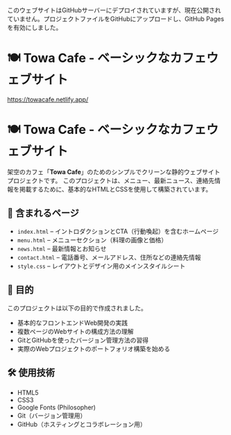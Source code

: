 このウェブサイトはGitHubサーバーにデプロイされていますが、現在公開されていません。プロジェクトファイルをGitHubにアップロードし、GitHub Pagesを有効にしました。

# 🍽️ Towa Cafe - ベーシックなカフェウェブサイト
https://towacafe.netlify.app/



# 🍽️ Towa Cafe - ベーシックなカフェウェブサイト

架空のカフェ「**Towa Cafe**」のためのシンプルでクリーンな静的ウェブサイトプロジェクトです。
このプロジェクトは、メニュー、最新ニュース、連絡先情報を掲載するために、基本的なHTMLとCSSを使用して構築されています。

## 📌 含まれるページ

- `index.html` – イントロダクションとCTA（行動喚起）を含むホームページ
- `menu.html` – メニューセクション（料理の画像と価格）
- `news.html` – 最新情報とお知らせ
- `contact.html` – 電話番号、メールアドレス、住所などの連絡先情報
- `style.css` – レイアウトとデザイン用のメインスタイルシート

## 🎯 目的

このプロジェクトは以下の目的で作成されました。

- 基本的なフロントエンドWeb開発の実践
- 複数ページのWebサイトの構成方法の理解
- GitとGitHubを使ったバージョン管理方法の習得
- 実際のWebプロジェクトのポートフォリオ構築を始める

## 🛠️ 使用技術

- HTML5
- CSS3
- Google Fonts (Philosopher)
- Git（バージョン管理用）
- GitHub（ホスティングとコラボレーション用）

